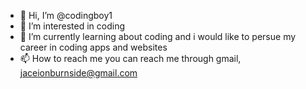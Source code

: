 - 👋 Hi, I’m @codingboy1
- 👀 I’m interested in coding 
- 🌱 I’m currently learning about coding and i would like to persue my career in coding apps and websites
- 📫 How to reach me you can reach me through gmail, jaceionburnside@gmail.com

<!---
codingboy1/codingboy1 is a ✨ special ✨ repository because its `README.md` (this file) appears on your GitHub profile.
You can click the Preview link to take a look at your changes.
--->
